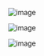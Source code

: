 ![image](https://github.com/user-attachments/assets/6d6fe7ab-a0c4-4a19-8a83-8864550dd6f0)

![image](https://github.com/user-attachments/assets/3257293c-d4bf-456c-9a9a-7f65ca8af590)

![image](https://github.com/user-attachments/assets/0d2f1987-a2a5-4a49-bc99-18366fac3d98)
